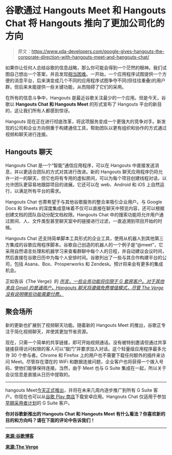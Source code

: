 # 谷歌通过 Hangouts Meet 和 Hangouts Chat 将 Hangouts 推向了更加公司化的方向

> 原文：<https://www.xda-developers.com/google-gives-hangouts-the-corporate-direction-with-hangouts-meet-and-hangouts-chat/>

如果你让任何人总结谷歌的信息战略，那么你可能会得到一个茫然的眼神。我们试图自己想出一个答案，并且发现[相当困难](https://www.xda-developers.com/through-allo-duo-google-continues-to-send-a-convoluted-message/)。一开始，一个应用程序试图提供一个方便的消息平台，后来演变成几个不同的应用程序试图争夺不同(但往往重叠)的用户群，但后来未能提供一些关键功能，从而阻碍了它们的采用。

在所有的信息斗争中，Hangouts 是最近谷歌关注最少的一个应用。但是今天，谷歌以 **Hangouts Chat 和 Hangouts Meet** 的形式宣布了 Hangouts 平台的新目的，这让我们所有人都感到惊讶。

Hangouts 现在正在进行彻底改革，将这项服务变成一个更强大的竞争对手。新发现的公司和企业方向侧重于构建通信工具，帮助团队以更有组织和协作的方式通过视频和聊天进行连接。

## Hangouts 聊天

Hangouts Chat 是一个“智能”通信应用程序，可以在 Hangouts 中直接发送消息，并以更适合团队的方式对其进行改进。新的 Hangouts 聊天应用程序仍将允许一对一的聊天，但它也将有专用的虚拟房间，可以为每个项目创建线程对话，以允许团队更容易地跟踪项目的进展。它还可以在 web、Android 和 iOS 上自然运行，以满足所有平台的需求。

Hangouts Chat 也寄希望于与其他谷歌服务的整合来吸引企业用户。与 Google Docs 和 Sheets 的深度集成意味着不仅可以直接在聊天中预览内容，还可以根据创建文档的团队自动分配文档权限。Hangouts Chat 中的搜索功能将允许用户通过房间、人、文件类型甚至聊天室中的链接进行过滤，一直追溯到项目开始的时候。

Hangouts Chat 还支持简单脚本工具形式的企业工具，使用从机器人到其他第三方集成的谷歌应用程序脚本。谷歌自己创造的机器人的一个例子是“@meet”，它采用自然语言处理和机器学习来查看群聊中每个人的日程，并自动建议会议时间，然后直接在谷歌日历中为每个人安排时间。谷歌列出了一些与其合作构建平台的公司，包括 Asana、Box、Prosperworks 和 Zendesk。预计将来会有更多的集成机会。

正如告诉《The Verge》的 [*所言，一些业务功能将仅限于 G 套房客户。对于其他来自 Gmail 的普通用户，Hangouts 聊天将遵循免费增值模式，尽管 *The Verge* 没有说明哪些功能需要付费。*](http://www.theverge.com/2017/3/9/14864552/google-hangouts-chat-update-announced-slack-group-messaging-video)

## 聚会场所

新的更新也扩展到了视频聊天功能。随着新的 Hangouts Meet 的推出，谷歌正专注于简化视频聊天，并使其更加节省资源。

现在，只需一个简单的共享链接，即可开始视频通话。没有被特别邀请但通过共享链接获得访问权限的客人可以“敲门”并要求加入对话。这个轻量级应用程序最多允许 30 个参与者。Chrome 和 Firefox 上的用户也不需要下载任何额外的插件来访问 Meet。尽管存在潜在的 WiFi 和数据连接问题，企业客户也将获得一个拨入号码，使他们能够保持连接。当然，由于 Meet 也与 G Suite 集成在一起，所以关于会议信息是直接从日历中提取的。

* * *

hangouts Meet[今天正式推出](https://gsuite.google.com/products/meet/)，并将在未来几周内逐步推广到所有 G Suite 客户。你现在也可以从[谷歌 Play 商店](https://play.google.com/store/apps/details?id=com.google.android.apps.meetings)下载安卓应用。Hangouts Chat 仅适用于参加[早期采用者计划](https://gsuite.google.com/campaigns/index__chateap.html)的 G Suite 客户。

**你对谷歌新推出的 Hangouts Chat 和 Hangouts Meet 有什么看法？你喜欢新的目的和方向吗？请在下面的评论中告诉我们！**

* * *

[**来源:谷歌博客**](https://www.blog.google/products/g-suite/meet-the-new-enterprise-focused-hangouts/)

[**来源:The Verge**](http://www.theverge.com/2017/3/9/14864552/google-hangouts-chat-update-announced-slack-group-messaging-video)